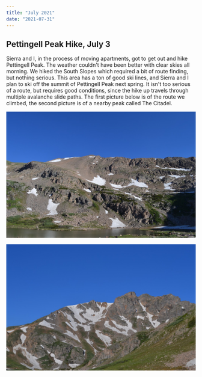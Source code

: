 ```yaml
---
title: "July 2021"
date: "2021-07-31"
---
```


## Pettingell Peak Hike, July 3

Sierra and I, in the process of moving apartments, got to get out and hike Pettingell Peak. The weather couldn't have been better with clear skies all morning. We hiked the South Slopes which required a bit of route finding, but nothing serious. This area has a ton of good ski lines, and Sierra and I plan to ski off the summit of Pettingell Peak next spring. It isn't too serious of a route, but requires good conditions, since the hike up travels through multiple avalanche slide paths. The first picture below is of the route we climbed, the second picture is of a nearby peak called The Citadel.

![Pettingell Peak](../images/2021_07_31_July_2021/Pettingell-south-slpoes.JPG)

![The Citadel](../images/2021_07_31_July_2021/the-citadel.JPG)
